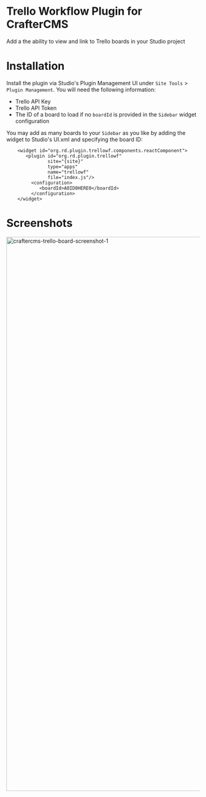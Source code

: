 # Trello Workflow Plugin for CrafterCMS

Add a the ability to view and link to Trello boards in your Studio project

# Installation

Install the plugin via Studio's Plugin Management UI under `Site Tools` > `Plugin Management`.
You will need the following information:
- Trello API Key
- Trello API Token
- The ID of a board to load if no `boardId` is provided in the `Sidebar` widget configuration


You may add as many boards to your `Sidebar` as you like by adding the widget to Studio's UI.xml and specifying the board ID:
```
    <widget id="org.rd.plugin.trellowf.components.reactComponent">
       <plugin id="org.rd.plugin.trellowf"
               site="{site}"
               type="apps"
               name="trellowf"
               file="index.js"/>
         <configuration>
            <boardId>A0ID0HERE0</boardId>
         </configuration>
    </widget>
```

# Screenshots
<img width="1446" alt="craftercms-trello-board-screenshot-1" src="https://user-images.githubusercontent.com/169432/198916799-f081ab78-e6ca-4866-9429-4ac746f415df.png">
